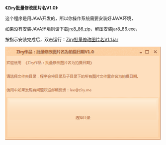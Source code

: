  **《Ziry批量修改图片名V1.0》** 


这个程序是用JAVA开发的，所以你操作系统需要安装好JAVA环境，

如果没有安装JAVA环境则请下载[jre8_86.zip](http://pan.baidu.com/s/1eSLs1Ku)，解压安装jar8_86.exe，

按指示安装完成后，双击运行：[Ziry批量修改图片名V1.1.jar](https://raw.githubusercontent.com/ZiryLee/FileRename2Batch/master/Ziry%E6%89%B9%E9%87%8F%E9%87%8D%E5%91%BD%E5%90%8DV1.1.jar)

![输入图片说明](https://github.com/ZiryLee/FileRename2Batch/blob/master/show.png "在这里输入图片标题")
